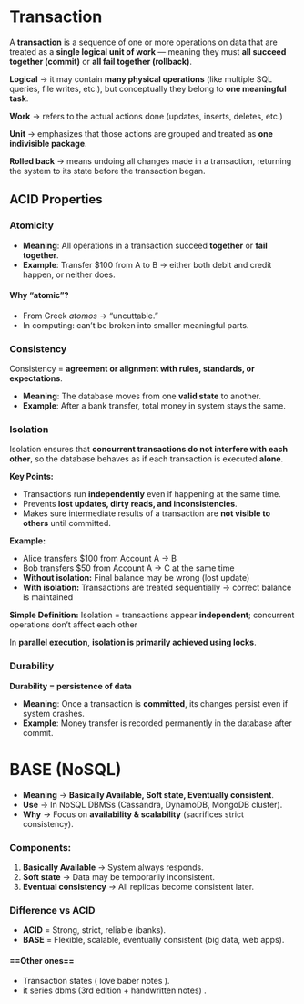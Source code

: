 # **Transaction**

A **transaction** is a sequence of one or more operations on data that are treated as a **single logical unit of work** — meaning they must **all succeed together (commit)** or **all fail together (rollback)**.

**Logical** → it may contain **many physical operations** (like multiple SQL queries, file writes, etc.), but conceptually they belong to **one meaningful task**.

 **Work** → refers to the actual actions done (updates, inserts, deletes, etc.)

 **Unit** → emphasizes that those actions are grouped and treated as **one indivisible package**.

**Rolled back** -> means undoing all changes made in a transaction, returning the system to its state before the transaction began.

## ACID Properties

### **Atomicity**

- **Meaning**: All operations in a transaction succeed **together** or **fail together**.
- **Example**: Transfer $100 from A to B → either both debit and credit happen, or neither does.
#### Why “atomic”?
- From Greek _atomos_ → “uncuttable.”
- In computing: can’t be broken into smaller meaningful parts.
### **Consistency** 

Consistency = **agreement or alignment with rules, standards, or expectations**.

- **Meaning**: The database moves from one **valid state** to another.
- **Example**: After a bank transfer, total money in system stays the same.

### **Isolation**

Isolation ensures that **concurrent transactions do not interfere with each other**, so the database behaves as if each transaction is executed **alone**.

**Key Points:**

- Transactions run **independently** even if happening at the same time.
- Prevents **lost updates, dirty reads, and inconsistencies**.
- Makes sure intermediate results of a transaction are **not visible to others** until committed.

**Example:**

- Alice transfers $100 from Account A → B
- Bob transfers $50 from Account A → C at the same time
- **Without isolation:** Final balance may be wrong (lost update)
- **With isolation:** Transactions are treated sequentially → correct balance is maintained

**Simple Definition:**
 Isolation = transactions appear **independent**; concurrent operations don’t affect each other
 
In **parallel execution**, **isolation is primarily achieved using locks**.
### **Durability**

**Durability = persistence of data**

- **Meaning**: Once a transaction is **committed**, its changes persist even if system crashes.
- **Example**: Money transfer is recorded permanently in the database after commit.

# **BASE (NoSQL)**

- **Meaning** → **Basically Available, Soft state, Eventually consistent**.    
- **Use** → In NoSQL DBMSs (Cassandra, DynamoDB, MongoDB cluster).
- **Why** → Focus on **availability & scalability** (sacrifices strict consistency).

### Components:

1. **Basically Available** → System always responds.
2. **Soft state** → Data may be temporarily inconsistent.
3. **Eventual consistency** → All replicas become consistent later.

### Difference vs ACID

- **ACID** = Strong, strict, reliable (banks).
- **BASE** = Flexible, scalable, eventually consistent (big data, web apps).
#### ==Other ones==

- Transaction states ( love baber notes ).
- it series dbms (3rd edition + handwritten notes) .